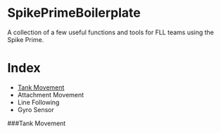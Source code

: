 # SpikePrimeBoilerplate
A collection of a few useful functions and tools for FLL teams using the Spike Prime.
  
# Index
  - [Tank Movement](#tank-movement)
  - Attachment Movement
  - Line Following
  - Gyro Sensor
  
###Tank Movement
